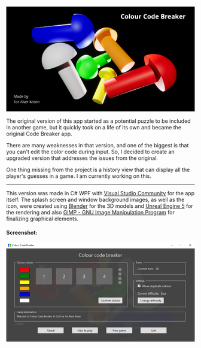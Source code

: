 ![Colour Code Breaker](ColourCodeBreaker/SplashScreen.png)

The original version of this app started as a potential puzzle to be included in another game, but it quickly took on a life of its own and became the original Code Breaker app.

There are many weaknesses in that version, and one of the biggest is that you can't edit the color code during input. So, I decided to create an upgraded version that addresses the issues from the original.

One thing missing from the project is a history view that can display all the player's guesses in a game. I am currently working on this.



---

This version was made in C# WPF with [Visual Studio Community](https://visualstudio.microsoft.com/) for the app itself. The splash screen and window background images, as well as the icon, were created using [Blender](https://www.blender.org/) for the 3D models and [Unreal Engine 5](https://www.unrealengine.com/) for the rendering and also [GIMP - GNU Image Manipulation Program](https://www.gimp.org) for finalizing graphical elements.

#### Screenshot:
![screenshot](doc/screenshot.png)
